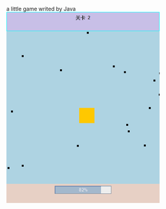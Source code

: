 a little game writed by Java
![image](https://github.com/yanghaoMine4ever/be_a_guy/raw/master/1.png)
